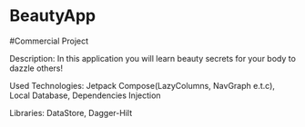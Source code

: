 # BeautyApp

#Сommercial Project

Description: In this application you will learn beauty secrets for your body to dazzle others!

Used Technologies: Jetpack Compose(LazyColumns, NavGraph e.t.c), Local Database, Dependencies Injection

Libraries: DataStore, Dagger-Hilt
